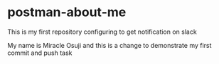 # postman-about-me
This is my first repository configuring to get notification on slack

My name is Miracle Osuji and this is a change to demonstrate my first commit and push task
